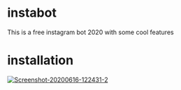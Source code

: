 # instabot
This is a free instagram bot 2020 with some cool features
# installation

<a href="https://ibb.co/pJ20Gys"><img src="https://i.ibb.co/4PWm9dD/Screenshot-20200616-122431-2.png" alt="Screenshot-20200616-122431-2" border="0"></a>
